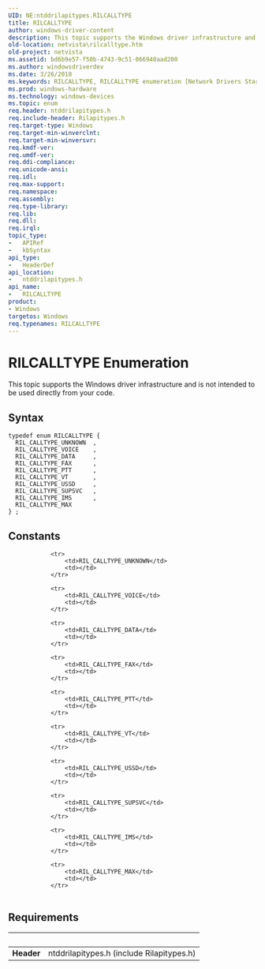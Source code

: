 ```yaml
---
UID: NE:ntddrilapitypes.RILCALLTYPE
title: RILCALLTYPE
author: windows-driver-content
description: This topic supports the Windows driver infrastructure and is not intended to be used directly from your code.
old-location: netvista\rilcalltype.htm
old-project: netvista
ms.assetid: bd6b9e57-f50b-4743-9c51-066940aad200
ms.author: windowsdriverdev
ms.date: 3/26/2018
ms.keywords: RILCALLTYPE, RILCALLTYPE enumeration [Network Drivers Starting with Windows Vista], RIL_CALLTYPE_DATA, RIL_CALLTYPE_FAX, RIL_CALLTYPE_IMS, RIL_CALLTYPE_MAX, RIL_CALLTYPE_PTT, RIL_CALLTYPE_SUPSVC, RIL_CALLTYPE_USSD, RIL_CALLTYPE_VOICE, RIL_CALLTYPE_VT, netvista.rilcalltype, ntddrilapitypes/RILCALLTYPE, ntddrilapitypes/RIL_CALLTYPE_DATA, ntddrilapitypes/RIL_CALLTYPE_FAX, ntddrilapitypes/RIL_CALLTYPE_IMS, ntddrilapitypes/RIL_CALLTYPE_MAX, ntddrilapitypes/RIL_CALLTYPE_PTT, ntddrilapitypes/RIL_CALLTYPE_SUPSVC, ntddrilapitypes/RIL_CALLTYPE_USSD, ntddrilapitypes/RIL_CALLTYPE_VOICE, ntddrilapitypes/RIL_CALLTYPE_VT
ms.prod: windows-hardware
ms.technology: windows-devices
ms.topic: enum
req.header: ntddrilapitypes.h
req.include-header: Rilapitypes.h
req.target-type: Windows
req.target-min-winverclnt: 
req.target-min-winversvr: 
req.kmdf-ver: 
req.umdf-ver: 
req.ddi-compliance: 
req.unicode-ansi: 
req.idl: 
req.max-support: 
req.namespace: 
req.assembly: 
req.type-library: 
req.lib: 
req.dll: 
req.irql: 
topic_type:
-	APIRef
-	kbSyntax
api_type:
-	HeaderDef
api_location:
-	ntddrilapitypes.h
api_name:
-	RILCALLTYPE
product:
- Windows
targetos: Windows
req.typenames: RILCALLTYPE
---
```


# RILCALLTYPE Enumeration
This topic supports the Windows driver infrastructure and is not intended to be used directly from your code.

## Syntax
```
typedef enum RILCALLTYPE {
  RIL_CALLTYPE_UNKNOWN  ,
  RIL_CALLTYPE_VOICE    ,
  RIL_CALLTYPE_DATA     ,
  RIL_CALLTYPE_FAX      ,
  RIL_CALLTYPE_PTT      ,
  RIL_CALLTYPE_VT       ,
  RIL_CALLTYPE_USSD     ,
  RIL_CALLTYPE_SUPSVC   ,
  RIL_CALLTYPE_IMS      ,
  RIL_CALLTYPE_MAX
} ;
```

## Constants

<table>
            
                <tr>
                    <td>RIL_CALLTYPE_UNKNOWN</td>
                    <td></td>
                </tr>
            
                <tr>
                    <td>RIL_CALLTYPE_VOICE</td>
                    <td></td>
                </tr>
            
                <tr>
                    <td>RIL_CALLTYPE_DATA</td>
                    <td></td>
                </tr>
            
                <tr>
                    <td>RIL_CALLTYPE_FAX</td>
                    <td></td>
                </tr>
            
                <tr>
                    <td>RIL_CALLTYPE_PTT</td>
                    <td></td>
                </tr>
            
                <tr>
                    <td>RIL_CALLTYPE_VT</td>
                    <td></td>
                </tr>
            
                <tr>
                    <td>RIL_CALLTYPE_USSD</td>
                    <td></td>
                </tr>
            
                <tr>
                    <td>RIL_CALLTYPE_SUPSVC</td>
                    <td></td>
                </tr>
            
                <tr>
                    <td>RIL_CALLTYPE_IMS</td>
                    <td></td>
                </tr>
            
                <tr>
                    <td>RIL_CALLTYPE_MAX</td>
                    <td></td>
                </tr>
</table>


## Requirements
| &nbsp; | &nbsp; |
| ---- |:---- |
| **Header** | ntddrilapitypes.h (include Rilapitypes.h) |